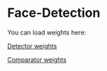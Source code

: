 # Face-Detection
You can load weights here:

[Detector weights](https://drive.google.com/file/d/1xfRFehbCJmTHJOm8kchiDuXz1wFwAG_Q/view?usp=sharing)

[Comparator weights](https://drive.google.com/file/d/1mQ0isB5quc2x49hP6BiCj4OPzumEB79z/view?usp=sharing)
